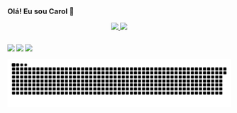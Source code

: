 ### Olá! Eu sou Carol 👋




<div align="center">
  <a href="https://github.com/CarolLimav">
  <img height="180em" src="https://github-readme-stats.vercel.app/api?username=CarolLimav&show_icons=true&theme=dracula&include_all_commits=true&count_private=true"/>
  <img height="180em" src="https://github-readme-stats.vercel.app/api/top-langs/?username=CarolLimav&layout=compact&langs_count=7&theme=dracula"/>
</div>

##
 
<div>
  <a href="https://instagram.com/carolinelimav_" target="_blank"><img src="https://img.shields.io/badge/-Instagram-%23E4405F?style=for-the-badge&logo=instagram&logoColor=white" target="_blank"></a>
  <a href = "mailto:carol.limavitoria@gmail.com"><img src="https://img.shields.io/badge/-Gmail-%23333?style=for-the-badge&logo=gmail&logoColor=white" target="_blank"></a>
  <a href="https://www.linkedin.com/in/caroline-lima-596a5b216" target="_blank"><img src="https://img.shields.io/badge/-LinkedIn-%230077B5?style=for-the-badge&logo=linkedin&logoColor=white" target="_blank"></a> 
          

 
![snake gif](https://github.com/CarolLimav/CarolLimav/blob/output/github-contribution-grid-snake.svg)

